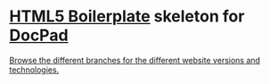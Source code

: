 # [HTML5 Boilerplate](http://html5boilerplate.com/) skeleton for [DocPad](https://github.com/bevry/docpad)

[Browse the different branches for the different website versions and technologies.](https://github.com/docpad/docpad-skeleton-h5bp/branches)